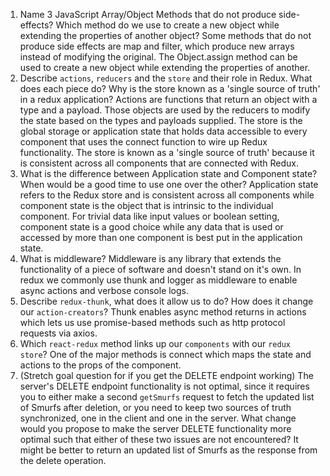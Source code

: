 1.  Name 3 JavaScript Array/Object Methods that do not produce side-effects? Which method do we use to create a new object while extending the properties of another object?
Some methods that do not produce side effects are map and filter, which produce new arrays instead of modifying the original. The Object.assign method can be used to create a new object while extending the properties of another.
1.  Describe `actions`, `reducers` and the `store` and their role in Redux. What does each piece do? Why is the store known as a 'single source of truth' in a redux application?
Actions are functions that return an object with a type and a payload. Those objects are used by the reducers to modify the state based on the types and payloads supplied. The store is the global storage or application state that holds data accessible to every component that uses the connect function to wire up Redux functionality. The store is known as a 'single source of truth' because it is consistent across all components that are connected with Redux.
1.  What is the difference between Application state and Component state? When would be a good time to use one over the other?
Application state refers to the Redux store and is consistent across all components while component state is the object that is intrinsic to the individual component. For trivial data like input values or boolean setting, component state is a good choice while any data that is used or accessed by more than one component is best put in the application state.
1.  What is middleware?
Middleware is any library that extends the functionality of a piece of software and doesn't stand on it's own. In redux we commonly use thunk and logger as middleware to enable async actions and verbose console logs.
1.  Describe `redux-thunk`, what does it allow us to do? How does it change our `action-creators`?
Thunk enables async method returns in actions which lets us use promise-based methods such as http protocol requests via axios.
1.  Which `react-redux` method links up our `components` with our `redux store`?
One of the major methods is connect which maps the state and actions to the props of the component.
1. (Stretch goal question for if you get the DELETE endpoint working) The server's DELETE endpoint functionality is not optimal, since it requires you to either make a second `getSmurfs` request to fetch the updated list of Smurfs after deletion, or you need to keep two sources of truth synchronized, one in the client and one in the server. What change would you propose to make the server DELETE functionality more optimal such that either of these two issues are not encountered?
It might be better to return an updated list of Smurfs as the response from the delete operation.